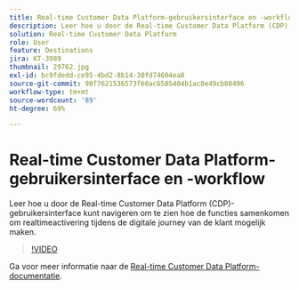 ```yaml
---
title: Real-time Customer Data Platform-gebruikersinterface en -workflow
description: Leer hoe u door de Real-time Customer Data Platform (CDP)-gebruikersinterface kunt navigeren om te zien hoe de functies samenkomen om realtimeactivering tijdens de digitale journey van de klant mogelijk maken.
solution: Real-time Customer Data Platform
role: User
feature: Destinations
jira: KT-3989
thumbnail: 29762.jpg
exl-id: bc9fdedd-ce95-4bd2-8b14-30fd74604ea8
source-git-commit: 90f7621536573f60ac6585404b1ac0e49cb08496
workflow-type: tm+mt
source-wordcount: '89'
ht-degree: 69%

---
```


# Real-time Customer Data Platform-gebruikersinterface en -workflow

Leer hoe u door de Real-time Customer Data Platform (CDP)-gebruikersinterface kunt navigeren om te zien hoe de functies samenkomen om realtimeactivering tijdens de digitale journey van de klant mogelijk maken.

>[!VIDEO](https://video.tv.adobe.com/v/29762?quality=12&learn=on)

Ga voor meer informatie naar de [Real-time Customer Data Platform-documentatie](https://experienceleague.adobe.com/docs/experience-platform/rtcdp/overview.html?lang=nl).
